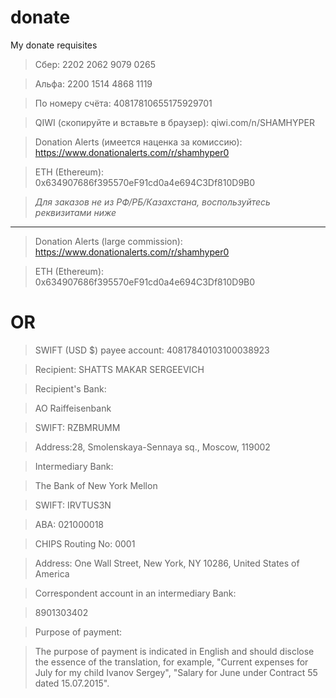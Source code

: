 # donate
My donate requisites

> Сбер: 2202 2062 9079 0265

> Альфа: 2200 1514 4868 1119

> По номеру счёта: 40817810655175929701

> QIWI (скопируйте и вставьте в браузер): qiwi.com/n/SHAMHYPER

> Donation Alerts (имеется наценка за комиссию): https://www.donationalerts.com/r/shamhyper0

> ETH (Ethereum): 0x634907686f395570eF91cd0a4e694C3Df810D9B0

> *Для заказов не из РФ/РБ/Казахстана, воспользуйтесь реквизитами ниже*

-----------------------------------------------------------------------------------------------

> Donation Alerts (large commission): https://www.donationalerts.com/r/shamhyper0

> ETH (Ethereum): 0x634907686f395570eF91cd0a4e694C3Df810D9B0

# OR

> SWIFT (USD $) payee account: 40817840103100038923

> Recipient: SHATTS MAKAR SERGEEVICH

> Recipient's Bank:

> AO Raiffeisenbank

> SWIFT: RZBMRUMM

> Address:28, Smolenskaya-Sennaya sq., Moscow, 119002

> Intermediary Bank:

> The Bank of New York Mellon

> SWIFT: IRVTUS3N

> ABA: 021000018

> CHIPS Routing No: 0001

> Address: One Wall Street, New York, NY 10286, United States of America

> Correspondent account in an intermediary Bank:

> 8901303402

> Purpose of payment:

> The purpose of payment is indicated in English and should disclose the essence of the translation, for example, "Current expenses for July for my child Ivanov Sergey", "Salary for June under Contract 55 dated 15.07.2015".
